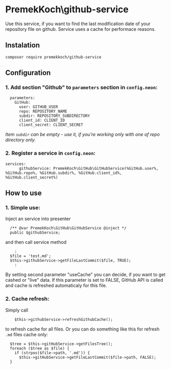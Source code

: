 PremekKoch\github-service
=========================
Use this service, if you want to find the last modification date of your repository file on github. Service uses a cache for performace reasons.  

Instalation
-----------

```
composer require premekkoch/github-service
```

Configuration
-------------
### 1. Add section "Github" to `parameters` section in `config.neon`:
```
  parameters:
    GitHub:
      user: GITHUB_USER
      repo: REPOSITORY_NAME
      subdir: REPOSITORY_SUBDIRECTORY
      client_id: CLIENT_ID
      client_secret: CLIENT_SECRET
```

*Item `subdir` can be empty - use it, if you're working only with one of repo directory only.*

### 2. Register a service in `config.neon`:

```
services:
	  githubService: PremekKoch\GitHub\GitHubService(%GitHub.user%, %GitHub.repo%, %GitHub.subdir%, %GitHub.client_id%, %GitHub.client_secret%)
```

How to use
----------

### 1. Simple use:
Inject an service into presenter
```
  /** @var PremekKoch\GitHub\GitHubService @inject */
  public $githubService;
```
and then call service method
```
	:
  $file = 'test.md';
  $this->githubService->getFileLastCommit($file, TRUE);
	:
```

By setting second parameter "useCache" you can decide, if you want to get cashed or "live" data. If this parameter is set to FALSE, GitHub API is called and cache is refreshed automaticaly for this file.
   
### 2. Cache refresh:
Simply call 
```
	$this->githubService->refreshGithubCache();
```
to refresh cache for all files. 
Or you can do something like this for refresh `.md` files cache only:
```
  $tree = $this->gitHubService->getFilesTree();
  foreach ($tree as $file) {
    if (strpos($file->path, '.md')) {
      $this->gitHubService->getFileLastCommit($file->path, FALSE);
  }
```
